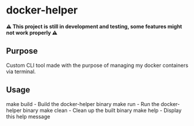 # docker-helper

**⚠️ This project is still in development and testing, some features might not work properly ⚠️**

## Purpose

Custom CLI tool made with the purpose of managing my docker containers via terminal.

## Usage

  make build  - Build the docker-helper binary
  make run    - Run the docker-helper binary
  make clean  - Clean up the built binary
  make help   - Display this help message